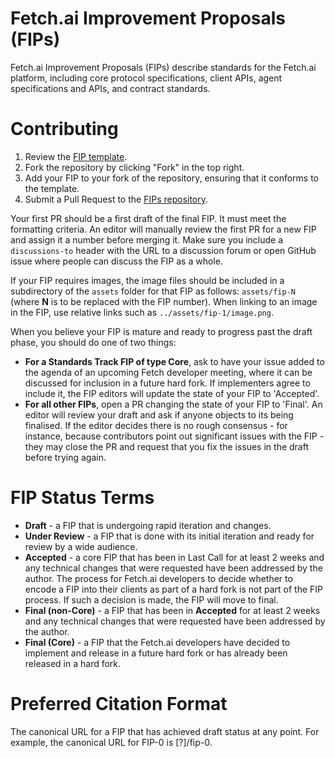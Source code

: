 # Fetch.ai Improvement Proposals (FIPs)

Fetch.ai Improvement Proposals (FIPs) describe standards for the Fetch.ai platform, including core protocol specifications, client APIs, agent specifications and APIs, and contract standards.

# Contributing

 1. Review the [FIP template](fip-template.md).
 2. Fork the repository by clicking "Fork" in the top right.
 3. Add your FIP to your fork of the repository, ensuring that it conforms to the template. 
 4. Submit a Pull Request to the [FIPs repository](https://github.com/fetchai/improvement-proposals).
 

Your first PR should be a first draft of the final FIP. It must meet the formatting criteria. An editor will manually review the first PR for a new FIP and assign it a number before merging it. Make sure you include a `discussions-to` header with the URL to a discussion forum or open GitHub issue where people can discuss the FIP as a whole.

If your FIP requires images, the image files should be included in a subdirectory of the `assets` folder for that FIP as follows: `assets/fip-N` (where **N** is to be replaced with the FIP number). When linking to an image in the FIP, use relative links such as `../assets/fip-1/image.png`.

When you believe your FIP is mature and ready to progress past the draft phase, you should do one of two things:

 - **For a Standards Track FIP of type Core**, ask to have your issue added to the agenda of an upcoming Fetch developer meeting, where it can be discussed for inclusion in a future hard fork. If implementers agree to include it, the FIP editors will update the state of your FIP to 'Accepted'.
 - **For all other FIPs**, open a PR changing the state of your FIP to 'Final'. An editor will review your draft and ask if anyone objects to its being finalised. If the editor decides there is no rough consensus - for instance, because contributors point out significant issues with the FIP - they may close the PR and request that you fix the issues in the draft before trying again.

# FIP Status Terms

* **Draft** - a FIP that is undergoing rapid iteration and changes.
* **Under Review** - a FIP that is done with its initial iteration and ready for review by a wide audience.
* **Accepted** - a core FIP that has been in Last Call for at least 2 weeks and any technical changes that were requested have been addressed by the author. The process for Fetch.ai developers to decide whether to encode a FIP into their clients as part of a hard fork is not part of the FIP process. If such a decision is made, the FIP will move to final.
* **Final (non-Core)** - a FIP that has been in **Accepted** for at least 2 weeks and any technical changes that were requested have been addressed by the author.
* **Final (Core)** - a FIP that the Fetch.ai developers have decided to implement and release in a future hard fork or has already been released in a hard fork. 

# Preferred Citation Format

The canonical URL for a FIP that has achieved draft status at any point. For example, the canonical URL for FIP-0 is [?]/fip-0.
